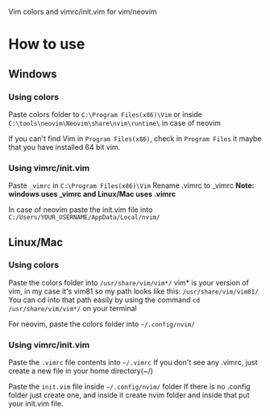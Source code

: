 Vim colors and vimrc/init.vim for vim/neovim

# How to use
## Windows
### Using colors
Paste colors folder to `C:\Program Files(x86)\Vim`  or inside `C:\tools\neovim\Neovim\share\nvim\runtime\` in case of neovim

If you can't find Vim in `Program Files(x86)`, check in `Program Files` it maybe that you have installed 64 bit vim.

### Using vimrc/init.vim
Paste `_vimrc` in `C:\Program Files(x86)\Vim`
Rename .vimrc to _vimrc
**Note: windows uses _vimrc and Linux/Mac uses .vimrc**

In case of neovim paste the init.vim file into `C:/Users/YOUR_USERNAME/AppData/Local/nvim/`

## Linux/Mac
### Using colors
Paste the colors folder into `/usr/share/vim/vim*/`
vim* is your version of vim, in my case it's vim81 so my path looks like this: `/usr/share/vim/vim81/`
You can cd into that path easily by using the command `cd /usr/share/vim/vim*/` on your terminal

For neovim, paste the colors folder into `~/.config/nvim/`

### Using vimrc/init.vim
Paste the `.vimrc` file contents into `~/.vimrc`
If you don't see any .vimrc, just create a new file in your home directory(~/)

Paste the `init.vim` file inside `~/.config/nvim/` folder
If there is no .config folder just create one, and inside it create nvim folder and inside that put your init.vim file.